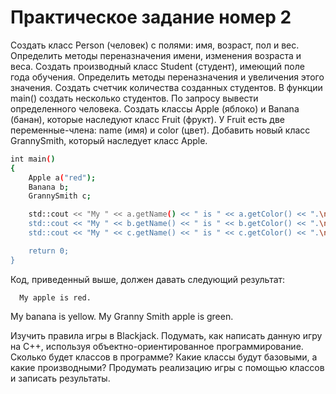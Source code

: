 # Практическое задание номер 2

Создать класс Person (человек) с полями: имя, возраст, пол и вес. Определить методы переназначения имени, изменения возраста и веса. Создать производный класс Student (студент), имеющий поле года обучения. Определить методы переназначения и увеличения этого значения. Создать счетчик количества созданных студентов. В функции main() создать несколько студентов. По запросу вывести определенного человека.
Создать классы Apple (яблоко) и Banana (банан), которые наследуют класс Fruit (фрукт). У Fruit есть две переменные-члена: name (имя) и color (цвет). Добавить новый класс GrannySmith, который наследует класс Apple.
```sh
int main()
{
    Apple a("red");
    Banana b;
    GrannySmith c;

    std::cout << "My " << a.getName() << " is " << a.getColor() << ".\n";
    std::cout << "My " << b.getName() << " is " << b.getColor() << ".\n";
    std::cout << "My " << c.getName() << " is " << c.getColor() << ".\n";

    return 0;
}
```

Код, приведенный выше, должен давать следующий результат:

      My apple is red.
My banana is yellow.
My Granny Smith apple is green.


Изучить правила игры в Blackjack. Подумать, как написать данную игру на С++, используя объектно-ориентированное программирование. Сколько будет классов в программе? Какие классы будут базовыми, а какие производными? Продумать реализацию игры с помощью классов и записать результаты.
